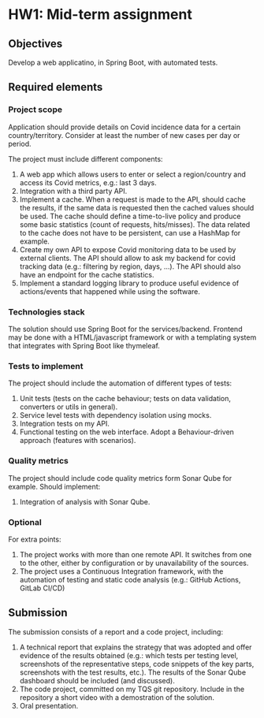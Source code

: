 # HW1: Mid-term assignment

## Objectives

Develop a web applicatino, in Spring Boot, with automated tests.

## Required elements

### Project scope

Application should provide details on Covid incidence data for a certain country/territory. Consider at least the number of new cases per day or period.

The project must include different components:

1. A web app which allows users to enter or select a region/country and access its Covid metrics, e.g.: last 3 days.
2. Integration with a third party API.
3. Implement a cache. When a request is made to the API, should cache the results, if the same data is requested then the cached values should be used. The cache should define a time-to-live policy and produce some basic statistics (count of requests, hits/misses). The data related to the cache does not have to be persistent, can use a HashMap for example.
4. Create my own API to expose Covid monitoring data to be used by external clients. The API should allow to ask my backend for covid tracking data (e.g.: filtering by region, days, ...). The API should also have an endpoint for the cache statistics.
5. Implement a standard logging library to produce useful evidence of actions/events that happened while using the software.

### Technologies stack

The solution should use Spring Boot for the services/backend. Frontend may be done with a HTML/javascript framework or with a templating system that integrates with Spring Boot like thymeleaf.

### Tests to implement

The project should include the automation of different types of tests:

1. Unit tests (tests on the cache behaviour; tests on data validation, converters or utils in general).
2. Service level tests with dependency isolation using mocks.
3. Integration tests on my API.
4. Functional testing on the web interface. Adopt a Behaviour-driven approach (features with scenarios).

### Quality metrics

The project should include code quality metrics form Sonar Qube for example. Should implement:

1. Integration of analysis with Sonar Qube.

### Optional

For extra points:

1. The project works with more than one remote API. It switches from one to the other, either by configuration or by unavailability of the sources.
2. The project uses a Continuous Integration framework, with the automation of testing and static code analysis (e.g.: GitHub Actions, GitLab CI/CD)

## Submission

The submission consists of a report and a code project, including:

1. A technical report that explains the strategy that was adopted and offer evidence of the results obtained (e.g.: which tests per testing level, screenshots of the representative steps, code snippets of the key parts, screenshots with the test results, etc.). The results of the Sonar Qube dashboard should be included (and discussed).
2. The code project, committed on my TQS git repository. Include in the repository a short video with a demostration of the solution.
3. Oral presentation.
